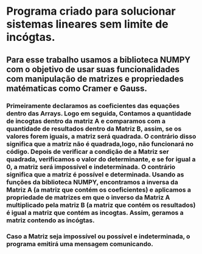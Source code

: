 <h1 alight = center> Programa criado para solucionar sistemas lineares sem limite de incógtas. </h1>

<h2> Para esse trabalho usamos a biblioteca NUMPY com o objetivo de usar suas funcionalidades com manipulação de matrizes e propriedades matématicas como Cramer e Gauss. </h2>

<h3> Primeiramente declaramos as coeficientes das equações dentro das Arrays. Logo em seguida, Contamos a quantidade de incogtas dentro da matriz A e comparamos com a quantidade de resultados dentro da Matriz B, assim, se os valores forem iguais, a matriz será quadrada. O contrário disso significa que a matriz não é quadrada,logo, não funcionará no código. Depois de verificar a condição de a Matriz ser quadrada, verificamos o valor do determinante, e se for igual a 0, a matriz será impossível e indeterminada. O contrário significa que a matriz é possível e determinada. Usando as funções da biblioteca NUMPY, encontramos a inversa da Matriz A (a matriz que contém os coeficientes) e aplicamos a propriedade de matrizes em que o inverso da Matriz A multiplicado pela matriz B (a matriz que contém os resultados) é igual a matriz que contém as incogtas. Assim, geramos a matriz contendo as incógtas. </h3>

<h3> Caso a Matriz seja impossível ou possível e indeterminada, o programa emitirá uma mensagem comunicando. </h3>
